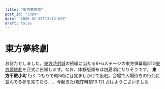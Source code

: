 ```yaml
---
title: "東方夢終劇"
post_id: "3394"
date: "2006-02-05T13:12:00Z"
draft: false
---
```


# 東方夢終劇

お待たせしました。[東方時封城](/!/thA/)の続編に当たる6+αステージの東方弾幕風STG[東方夢終劇](/!/thC/)を正式に告知します。なお、体験版頒布は初夏頃になりそうです。 **東方不敗小町** 行くつもりで朝8時に目覚ましかけて仮眠。会場で入場待ちの行列に並んでる夢を見てたら…… 今起きた(現在時刻13:12) おはようございました
